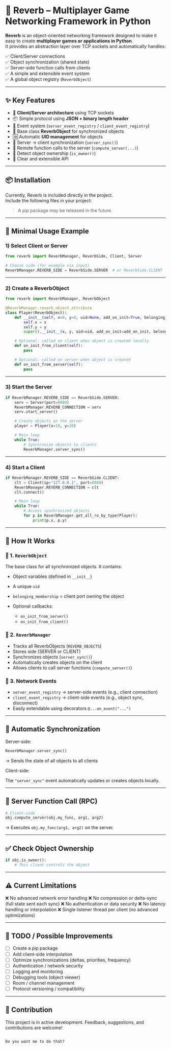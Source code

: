 # 🎵 Reverb – Multiplayer Game Networking Framework in Python

**Reverb** is an object-oriented networking framework designed to make it easy to create **multiplayer games or applications in Python**.  
It provides an abstraction layer over TCP sockets and automatically handles:

✅ Client/Server connections  
✅ Object synchronization (shared state)  
✅ Server-side function calls from clients  
✅ A simple and extensible event system  
✅ A global object registry (`ReverbObject`)

---

## ✨ Key Features

- 🔌 **Client/Server architecture** using TCP sockets  
- 📦 Simple protocol using **JSON + binary length header**  
- 🧠 Event system (`server_event_registry` / `client_event_registry`)  
- 🔄 Base class **ReverbObject** for synchronized objects  
- 🆔 Automatic **UID management** for objects  
- 🔁 Server → client synchronization (`server_sync()`)  
- 📡 Remote function calls to the server (`compute_server(...)`)  
- 🧭 Detect object ownership (`is_owner()`)  
- 🧱 Clear and extensible API  

---

## 📦 Installation

Currently, Reverb is included directly in the project.  
Include the following files in your project:



> A pip package may be released in the future.

---

## 🚀 Minimal Usage Example

### 1) Select Client or Server

```python
from reverb import ReverbManager, ReverbSide, Client, Server

# Choose side (for example via input)
ReverbManager.REVERB_SIDE = ReverbSide.SERVER  # or ReverbSide.CLIENT
````

---

### 2) Create a ReverbObject

```python
from reverb import ReverbManager, ReverbObject

@ReverbManager.reverb_object_attribute
class Player(ReverbObject):
    def __init__(self, x=0, y=0, uid=None, add_on_init=True, belonging_membership=None):
        self.x = x
        self.y = y
        super().__init__(x, y, uid=uid, add_on_init=add_on_init, belonging_membership=belonging_membership)

    # Optional: called on client when object is created locally
    def on_init_from_client(self):
        pass

    # Optional: called on server when object is created
    def on_init_from_server(self):
        pass
```

---

### 3) Start the Server

```python
if ReverbManager.REVERB_SIDE == ReverbSide.SERVER:
    serv = Server(port=8080)
    ReverbManager.REVERB_CONNECTION = serv
    serv.start_server()

    # Create objects on the server
    player = Player(x=10, y=20)

    # Main loop
    while True:
        # Synchronize objects to clients
        ReverbManager.server_sync()
```

---

### 4) Start a Client

```python
if ReverbManager.REVERB_SIDE == ReverbSide.CLIENT:
    clt = Client(ip="127.0.0.1", port=8080)
    ReverbManager.REVERB_CONNECTION = clt
    clt.connect()

    # Main loop
    while True:
        # Access synchronized objects
        for p in ReverbManager.get_all_ro_by_type(Player):
            print(p.x, p.y)
```

---

## 🧠 How It Works

### 🔹 1. `ReverbObject`

The base class for all synchronized objects.
It contains:

* Object variables (defined in `__init__`)
* A unique `uid`
* `belonging_membership` = client port owning the object
* Optional callbacks:

  * `on_init_from_server()`
  * `on_init_from_client()`

### 🔹 2. `ReverbManager`

* Tracks all ReverbObjects (`REVERB_OBJECTS`)
* Stores side (SERVER or CLIENT)
* Synchronizes objects (`server_sync()`)
* Automatically creates objects on the client
* Allows clients to call server functions (`compute_server()`)

### 🔹 3. Network Events

* `server_event_registry` → server-side events (e.g., client connection)
* `client_event_registry` → client-side events (e.g., object sync, disconnect)
* Easily extendable using decorators `@...on_event("...")`

---

## 🔁 Automatic Synchronization

Server-side:

```python
ReverbManager.server_sync()
```

→ Sends the state of all objects to all clients

Client-side:

The `"server_sync"` event automatically updates or creates objects locally.

---

## 📡 Server Function Call (RPC)

```python
# Client-side
obj.compute_server(obj.my_func, arg1, arg2)
```

→ Executes `obj.my_func(arg1, arg2)` on the server.

---

## ✅ Check Object Ownership

```python
if obj.is_owner():
    # This client controls the object
```

---

## ⚠️ Current Limitations

❌ No advanced network error handling
❌ No compression or delta-sync (full state sent each sync)
❌ No authentication or data security
❌ No latency handling or interpolation
❌ Single listener thread per client (no advanced optimizations)

---

## 📝 TODO / Possible Improvements

* [ ] Create a pip package
* [ ] Add client-side interpolation
* [ ] Optimize synchronizations (deltas, priorities, frequency)
* [ ] Authentication / network security
* [ ] Logging and monitoring
* [ ] Debugging tools (object viewer)
* [ ] Room / channel management
* [ ] Protocol versioning / compatibility

---

## 🙌 Contribution

This project is in active development.
Feedback, suggestions, and contributions are welcome!

```

Do you want me to do that?
```

